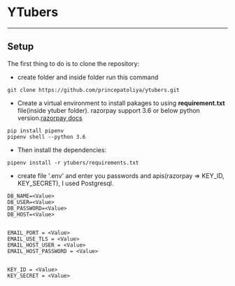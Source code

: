 # YTubers
---

## Setup

The first thing to do is to clone the repository:
- create folder and inside folder run this command
```
git clone https://github.com/princepatoliya/ytubers.git
```

- Create a virtual environment to install pakages to using **requirement.txt** file(inside ytuber folder). razorpay support 3.6 or below python version.[razorpay docs](https://razorpay.com/docs/payment-gateway/server-integration/python/)
```
pip install pipenv
pipenv shell --python 3.6
```
- Then install the dependencies:
```
pipenv install -r ytubers/requirements.txt
```
- create file '.env' and enter you passwords and apis(razorpay => KEY_ID, KEY_SECRET),
I used Postgresql.
```
DB_NAME=<Value>
DB_USER=<Value>
DB_PASSWORD=<Value>
DB_HOST=<Value>


EMAIL_PORT = <Value>
EMAIL_USE_TLS = <Value>
EMAIL_HOST_USER = <Value>
EMAIL_HOST_PASSWORD = <Value>


KEY_ID = <Value>
KEY_SECRET = <Value>
```



